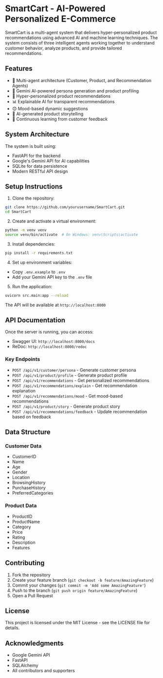 # SmartCart - AI-Powered Personalized E-Commerce

SmartCart is a multi-agent system that delivers hyper-personalized product recommendations using advanced AI and machine learning techniques. The system consists of three intelligent agents working together to understand customer behavior, analyze products, and provide tailored recommendations.

## Features

- 🤖 Multi-agent architecture (Customer, Product, and Recommendation Agents)
- 🧠 Gemini AI-powered persona generation and product profiling
- 🎯 Hyper-personalized product recommendations
- 📊 Explainable AI for transparent recommendations
- 😊 Mood-based dynamic suggestions
- 📖 AI-generated product storytelling
- 🔄 Continuous learning from customer feedback

## System Architecture

The system is built using:
- FastAPI for the backend
- Google's Gemini API for AI capabilities
- SQLite for data persistence
- Modern RESTful API design

## Setup Instructions

1. Clone the repository:
```bash
git clone https://github.com/yourusername/SmartCart.git
cd SmartCart
```

2. Create and activate a virtual environment:
```bash
python -m venv venv
source venv/bin/activate  # On Windows: venv\Scripts\activate
```

3. Install dependencies:
```bash
pip install -r requirements.txt
```

4. Set up environment variables:
- Copy `.env.example` to `.env`
- Add your Gemini API key to the `.env` file

5. Run the application:
```bash
uvicorn src.main:app --reload
```

The API will be available at `http://localhost:8000`

## API Documentation

Once the server is running, you can access:
- Swagger UI: `http://localhost:8000/docs`
- ReDoc: `http://localhost:8000/redoc`

### Key Endpoints

- `POST /api/v1/customer/persona` - Generate customer persona
- `POST /api/v1/product/profile` - Generate product profile
- `POST /api/v1/recommendations` - Get personalized recommendations
- `POST /api/v1/recommendations/explain` - Get recommendation explanation
- `POST /api/v1/recommendations/mood` - Get mood-based recommendations
- `POST /api/v1/product/story` - Generate product story
- `POST /api/v1/recommendations/feedback` - Update recommendation based on feedback

## Data Structure

### Customer Data
- CustomerID
- Name
- Age
- Gender
- Location
- BrowsingHistory
- PurchaseHistory
- PreferredCategories

### Product Data
- ProductID
- ProductName
- Category
- Price
- Rating
- Description
- Features

## Contributing

1. Fork the repository
2. Create your feature branch (`git checkout -b feature/AmazingFeature`)
3. Commit your changes (`git commit -m 'Add some AmazingFeature'`)
4. Push to the branch (`git push origin feature/AmazingFeature`)
5. Open a Pull Request

## License

This project is licensed under the MIT License - see the LICENSE file for details.

## Acknowledgments

- Google Gemini API
- FastAPI
- SQLAlchemy
- All contributors and supporters 